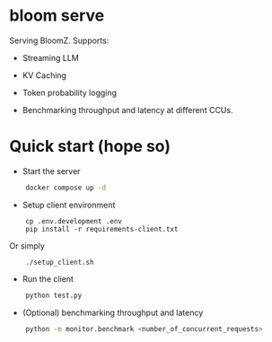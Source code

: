 # bloom serve

Serving BloomZ. Supports:

- Streaming LLM

- KV Caching

- Token probability logging

- Benchmarking throughput and latency at different CCUs.


# Quick start (hope so)

- Start the server
```sh
    docker compose up -d
```

- Setup client environment

```
    cp .env.development .env
    pip install -r requirements-client.txt
```

Or simply

```
    ./setup_client.sh
```

- Run the client

```sh
    python test.py
```

- (Optional) benchmarking throughput and latency

```sh
    python -m monitor.benchmark <number_of_concurrent_requests>
```